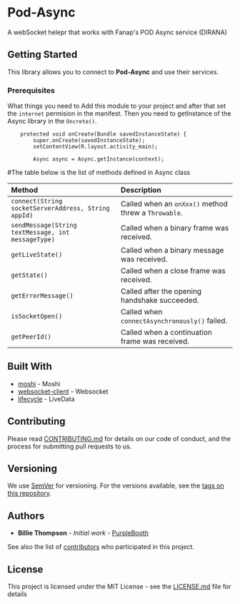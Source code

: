 
# Pod-Async
A webSocket helepr that works with Fanap's POD Async service (DIRANA)

## Getting Started

This library allows you to connect to **Pod-Async** and use their services.

### Prerequisites

What things you need to Add this module to your project and after that set the `internet` permision in the manifest.
Then you need to getInstance of the Async library in the `Oncrete()`.


``` @Override
    protected void onCreate(Bundle savedInstanceState) {
        super.onCreate(savedInstanceState);
        setContentView(R.layout.activity_main);

        Async async = Async.getInstance(context);
```

#The table below is the list of  methods defined in Async class

| Method                        | Description                                          |
|:------------------------------|:-----------------------------------------------------|
| `connect(String socketServerAddress, String appId)`         | Called when an `onXxx()` method threw a `Throwable`. |
| `sendMessage(String textMessage, int messageType)`               | Called when a binary frame was received.             |
| `getLiveState()`             | Called when a binary message was received.           |
| `getState()`                | Called when a close frame was received.              |
| `getErrorMessage()`                 | Called after the opening handshake succeeded.        |
| `isSocketOpen()`              | Called when `connectAsynchronously()` failed.        |
| `getPeerId()`         | Called when a continuation frame was received.       |

## Built With

* [moshi](https://github.com/square/moshi) - Moshi
* [websocket-client](https://github.com/TakahikoKawasaki/nv-websocket-client) - Websocket
* [lifecycle](https://developer.android.com/reference/android/arch/lifecycle/LiveData) - LiveData

## Contributing

Please read [CONTRIBUTING.md](https://gist.github.com/PurpleBooth/b24679402957c63ec426) for details on our code of conduct, and the process for submitting pull requests to us.

## Versioning

We use [SemVer](http://semver.org/) for versioning. For the versions available, see the [tags on this repository](https://github.com/your/project/tags). 

## Authors

* **Billie Thompson** - *Initial work* - [PurpleBooth](https://github.com/PurpleBooth)

See also the list of [contributors](https://github.com/your/project/contributors) who participated in this project.

## License

This project is licensed under the MIT License - see the [LICENSE.md](LICENSE.md) file for details


